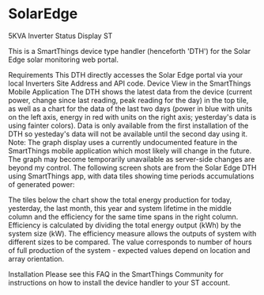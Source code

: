 # SolarEdge
5KVA Inverter Status Display ST

This is a SmartThings device type handler (henceforth 'DTH') for the Solar Edge solar monitoring web portal.

Requirements
This DTH directly accesses the Solar Edge portal via your local Inverters Site Address and API code.
Device View in the SmartThings Mobile Application
The DTH shows the latest data from the device (current power, change since last reading, peak reading for the day) in the top tile, as well as a chart for the data of the last two days (power in blue with units on the left axis, energy in red with units on the right axis; yesterday's data is using fainter colors). Data is only available from the first installation of the DTH so yesteday's data will not be available until the second day using it.
Note: The graph display uses a currently undocumented feature in the SmartThings mobile application which most likely will change in the future. The graph may become temporarily unavailable as server-side changes are beyond my control.
The following screen shots are from the Solar Edge DTH using SmartThings app, with data tiles showing time periods accumulations of generated power:


The tiles below the chart show the total energy production for today, yesterday, the last month, this year and system lifetime in the middle column and the efficiency for the same time spans in the right column. Efficiency is calculated by dividing the total energy output (kWh) by the system size (kW). The efficiency measure allows the outputs of system with different sizes to be compared. The value corresponds to number of hours of full production of the system - expected values depend on location and array orientation.

Installation
Please see this FAQ in the SmartThings Community for instructions on how to install the device handler to your ST account.
